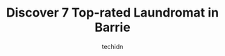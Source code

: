 ---
layout: ampstory
image: https://i0.wp.com/www.auto.or.id/wp-content/uploads/2023/06/mapleview-laundromat-0-barrie-1686325578.jpeg?resize=640,853
author: techidn
featured: false
description: Barrie, Ontario, Canada is a haven for Laundromat enthusiasts, boasting an impressive array of 7 top-notch establishments. Whether youre a seasoned connoisseur or simply curious to explore 
title: Discover 7 Top-rated Laundromat in Barrie
cover:
   title: Discover 7 Top-rated Laundromat in Barrie
   subtitle: AUTO.OR.ID
   background: https://www.auto.or.id/wp-content/uploads/2023/06/mapleview-laundromat-0-barrie-1686325578.jpeg

pages: 
 - layout: thirds
   top: <h1>#1 Bellfarm Coin Laundry</h1>
   bottom: "<p>Super clean with well maintained machines. Good value to do washing & drying. The change machine is great!Largest machines are $7/ load, double washing machine are $4/loa</p>"
   background: https://www.auto.or.id/wp-content/uploads/2023/06/mapleview-laundromat-1-barrie-1686325579.jpeg
   backgroundblur: true
 - layout: thirds
   top: <h1>#2 Mapleview Laundromat</h1>
   bottom: "<p>515 Bryne Dr, Barrie, ON L4N 9P7, Canada</p>"
   background: https://www.auto.or.id/wp-content/uploads/2023/06/mapleview-laundromat-2-barrie-1686325579.jpeg
   cta:
      link: https://www.auto.or.id/discover-7-top-rated-laundromat-in-barrie/
      text: Discover 7 Top-rated Laundromat in Barrie
 - layout: thirds
   top: <h1>#3 My Only Sunshine Laundrette</h1>
   bottom: "<p>57 Essa Rd, Barrie, ON L4N 3K6, Canada</p>"
   background: https://images.unsplash.com/photo-1622398703904-7ae5d55f8e1a?ixlib=rb-4.0.3&ixid=MnwxMjA3fDB8MHxwaG90by1wYWdlfHx8fGVufDB8fHx8&auto=format&fit=crop&w=640&h=853&q=80
   cta:
      link: https://www.auto.or.id/discover-7-top-rated-laundromat-in-barrie/
      text: Discover 7 Top-rated Laundromat in Barrie
 - layout: thirds
   top: <h1>#4 Courtneys Coin Laundromat</h1>
   bottom: "<p>230 Innisfil St, Barrie, ON L4N 3E8, Canada</p>"
   background: https://images.unsplash.com/photo-1471479917193-f00955256257?ixlib=rb-4.0.3&ixid=MnwxMjA3fDB8MHxwaG90by1wYWdlfHx8fGVufDB8fHx8&auto=format&fit=crop&w=640&h=853&q=80
   cta:
      link: https://www.auto.or.id/discover-7-top-rated-laundromat-in-barrie/
      text: Discover 7 Top-rated Laundromat in Barrie
 - layout: thirds
   top: <h1>#5 Draper Coin Wash</h1>
   bottom: "<p>191 Burton Ave, Barrie, ON L4N 2R9, Canada</p>"
   background: https://images.unsplash.com/photo-1580679568899-be51739ba2df?ixlib=rb-4.0.3&ixid=MnwxMjA3fDB8MHxwaG90by1wYWdlfHx8fGVufDB8fHx8&auto=format&fit=crop&w=640&h=853&q=80
   cta:
      link: https://www.auto.or.id/discover-7-top-rated-laundromat-in-barrie/
      text: Discover 7 Top-rated Laundromat in Barrie
 - layout: thirds
   top: <h1>#6 Georgian Commercial Laundry</h1>
   bottom: "<p>103 Bayfield St, Barrie, ON L4M 2B7, Canada</p>"
   background: https://images.unsplash.com/photo-1553440569-bcc63803a83d?ixlib=rb-4.0.3&ixid=MnwxMjA3fDB8MHxwaG90by1wYWdlfHx8fGVufDB8fHx8&auto=format&fit=crop&w=640&h=853&q=80
   cta:
      link: https://www.auto.or.id/discover-7-top-rated-laundromat-in-barrie/
      text: Discover 7 Top-rated Laundromat in Barrie
 - layout: thirds
   top: <h1>#7 Georgian Commercial Laundry</h1>
   bottom: "<p>28 Currie St, Barrie, ON L4M 5N4, Canada</p>"
   background: https://images.unsplash.com/photo-1559384403-c23988dd4219?ixlib=rb-4.0.3&ixid=MnwxMjA3fDB8MHxwaG90by1wYWdlfHx8fGVufDB8fHx8&auto=format&fit=crop&w=640&h=853&q=80
   cta:
      link: https://www.auto.or.id/discover-7-top-rated-laundromat-in-barrie/
      text: Discover 7 Top-rated Laundromat in Barrie
 - layout: thirds
   middle: Continue reading...
   background: https://images.unsplash.com/photo-1639928187615-feef219500a4?ixlib=rb-4.0.3&ixid=MnwxMjA3fDB8MHxwaG90by1wYWdlfHx8fGVufDB8fHx8&auto=format&fit=crop&w=640&h=853&q=80
   cta:
      link: https://www.auto.or.id/discover-7-top-rated-laundromat-in-barrie/
      text: Discover 7 Top-rated Laundromat in Barrie

---